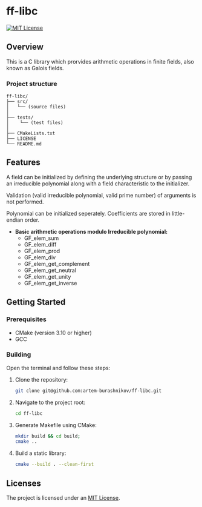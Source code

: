 # ff-libc

[![MIT License][license-shield]][license-url]

## Overview

This is a C library which prorvides arithmetic operations in finite fields, also known as Galois fields.

### Project structure

```ignorelang
ff-libc/
├── src/
│   └── (source files)
│
├── tests/
│    └── (test files)
│
├── CMakeLists.txt
├── LICENSE
└── README.md
```

## Features

A field can be initialized by defining the underlying structure or by passing an irreducible polynomial along with a field characteristic to the initializer. 

Validation (valid irreducible polynomial, valid prime number) of arguments is not performed. 

Polynomial can be initialized seperately. Coefficients are stored in little-endian order.

- **Basic arithmetic operations modulo Irreducible polynomial:** 
    - GF_elem_sum
    - GF_elem_diff
    - GF_elem_prod
    - GF_elem_div
    - GF_elem_get_complement
    - GF_elem_get_neutral
    - GF_elem_get_unity
    - GF_elem_get_inverse


## Getting Started

### Prerequisites

- CMake (version 3.10 or higher)
- GCC

### Building

Open the terminal and follow these steps:

1. Clone the repository:

    ```sh
    git clone git@github.com:artem-burashnikov/ff-libc.git
    ```

2. Navigate to the project root:

    ```sh
    cd ff-libc
    ```

3. Generate Makefile using CMake:

    ```sh
    mkdir build && cd build;
    cmake ..
    ```

4. Build a static library:

    ```sh
    cmake --build . --clean-first
    ```

## Licenses

The project is licensed under an [MIT License][license-url].

<!-- https://www.markdownguide.org/basic-syntax/#reference-style-links -->
[license-shield]: https://img.shields.io/github/license/artem-burashnikov/ff-libc.svg?style=for-the-badge&color=blue
[license-url]: LICENSE
